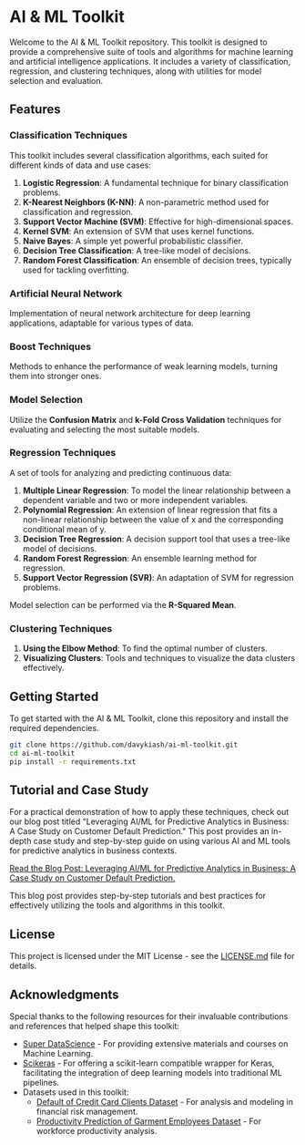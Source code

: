 # AI & ML Toolkit

Welcome to the AI & ML Toolkit repository. This toolkit is designed to provide a comprehensive suite of tools and algorithms for machine learning and artificial intelligence applications. It includes a variety of classification, regression, and clustering techniques, along with utilities for model selection and evaluation.

## Features

### Classification Techniques
This toolkit includes several classification algorithms, each suited for different kinds of data and use cases:

1. **Logistic Regression**: A fundamental technique for binary classification problems.
2. **K-Nearest Neighbors (K-NN)**: A non-parametric method used for classification and regression.
3. **Support Vector Machine (SVM)**: Effective for high-dimensional spaces.
4. **Kernel SVM**: An extension of SVM that uses kernel functions.
5. **Naive Bayes**: A simple yet powerful probabilistic classifier.
6. **Decision Tree Classification**: A tree-like model of decisions.
7. **Random Forest Classification**: An ensemble of decision trees, typically used for tackling overfitting.

### Artificial Neural Network
Implementation of neural network architecture for deep learning applications, adaptable for various types of data.

### Boost Techniques
Methods to enhance the performance of weak learning models, turning them into stronger ones.

### Model Selection
Utilize the **Confusion Matrix** and **k-Fold Cross Validation** techniques for evaluating and selecting the most suitable models.

### Regression Techniques
A set of tools for analyzing and predicting continuous data:

1. **Multiple Linear Regression**: To model the linear relationship between a dependent variable and two or more independent variables.
2. **Polynomial Regression**: An extension of linear regression that fits a non-linear relationship between the value of x and the corresponding conditional mean of y.
3. **Decision Tree Regression**: A decision support tool that uses a tree-like model of decisions.
4. **Random Forest Regression**: An ensemble learning method for regression.
5. **Support Vector Regression (SVR)**: An adaptation of SVM for regression problems.

Model selection can be performed via the **R-Squared Mean**.

### Clustering Techniques
1. **Using the Elbow Method**: To find the optimal number of clusters.
2. **Visualizing Clusters**: Tools and techniques to visualize the data clusters effectively.

## Getting Started

To get started with the AI & ML Toolkit, clone this repository and install the required dependencies.

```bash
git clone https://github.com/davykiash/ai-ml-toolkit.git
cd ai-ml-toolkit
pip install -r requirements.txt
```


## Tutorial and Case Study

For a practical demonstration of how to apply these techniques, check out our blog post titled "Leveraging AI/ML for Predictive Analytics in Business: A Case Study on Customer Default Prediction." This post provides an in-depth case study and step-by-step guide on using various AI and ML tools for predictive analytics in business contexts.

[Read the Blog Post: Leveraging AI/ML for Predictive Analytics in Business: A Case Study on Customer Default Prediction.](YOUR_BLOG_POST_URL)

This blog post provides step-by-step tutorials and best practices for effectively utilizing the tools and algorithms in this toolkit.


## License

This project is licensed under the MIT License - see the [LICENSE.md](LICENSE.md) file for details.

## Acknowledgments

Special thanks to the following resources for their invaluable contributions and references that helped shape this toolkit:

* [Super DataScience](https://www.superdatascience.com/pages/machine-learning) - For providing extensive materials and courses on Machine Learning.
* [Scikeras](https://github.com/adriangb/scikeras) - For offering a scikit-learn compatible wrapper for Keras, facilitating the integration of deep learning models into traditional ML pipelines.
* Datasets used in this toolkit:
  * [Default of Credit Card Clients Dataset](https://archive.ics.uci.edu/dataset/350/default+of+credit+card+clients) - For analysis and modeling in financial risk management.
  * [Productivity Prediction of Garment Employees Dataset](https://archive.ics.uci.edu/dataset/597/productivity+prediction+of+garment+employees) - For workforce productivity analysis.


